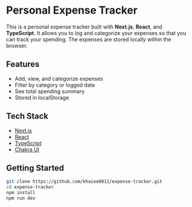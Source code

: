 # Personal Expense Tracker

This is a personal expense tracker built with **Next.js**, **React**, and **TypeScript**. It allows you to log and categorize your expenses so that you can track your spending. The expenses are stored locally within the browser.

## Features
- Add, view, and categorize expenses
- Filter by category or logged date
- See total spending summary
- Stored in localStorage

## Tech Stack
- [Next.js](https://nextjs.org/)
- [React](https://react.dev/)
- [TypeScript](https://www.typescriptlang.org/)
- [Chakra UI](https://chakra-ui.com/)

## Getting Started

```bash
git clone https://github.com/khaiee0811/expense-tracker.git
cd expense-tracker
npm install
npm run dev